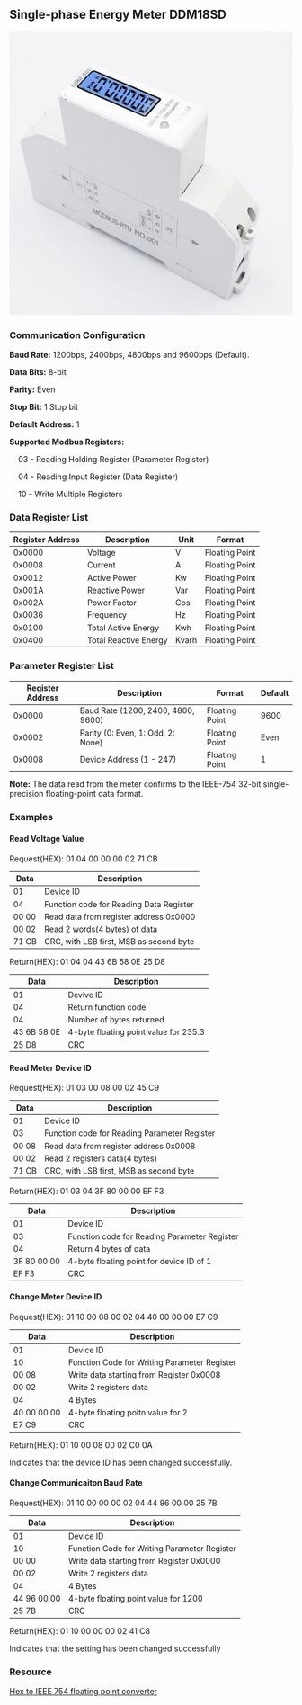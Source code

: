 ## Single-phase Energy Meter DDM18SD

![DDM18SD Single-phase Energy Meter](https://github.com/e-tinkers/Modbus-RTU/blob/master/examples/DDM18SD/DDM18SD.png "DDM18SD Single-phase Energy Meter")



### Communication Configuration

**Baud Rate:** 1200bps, 2400bps, 4800bps and 9600bps (Default).

**Data Bits:** 8-bit

**Parity:** Even

**Stop Bit:** 1 Stop bit

**Default Address:** 1

**Supported Modbus Registers:**

    03 - Reading Holding Register (Parameter Register)

    04 - Reading Input Register (Data Register)

    10 - Write Multiple Registers

### Data Register List

| Register Address | Description           | Unit  | Format         |
| ---------------- | --------------------- | ----- | -------------- |
| 0x0000           | Voltage               | V     | Floating Point |
| 0x0008           | Current               | A     | Floating Point |
| 0x0012           | Active Power          | Kw    | Floating Point |
| 0x001A           | Reactive Power        | Var   | Floating Point |
| 0x002A           | Power Factor          | Cos   | Floating Point |
| 0x0036           | Frequency             | Hz    | Floating Point |
| 0x0100           | Total Active Energy   | Kwh   | Floating Point |
| 0x0400           | Total Reactive Energy | Kvarh | Floating Point |

### Parameter Register List

| Register Address | Description                        | Format         | Default |
| ---------------- | ---------------------------------- | -------------- | ------- |
| 0x0000           | Baud Rate (1200, 2400, 4800, 9600) | Floating Point | 9600    |
| 0x0002           | Parity (0: Even, 1: Odd, 2: None)  | Floating Point | Even    |
| 0x0008           | Device Address (1 - 247)           | Floating Point | 1       |

**Note:** The data read from the meter confirms to the IEEE-754 32-bit single-precision floating-point data format. 

### Examples

#### Read Voltage Value

Request(HEX): 01 04 00 00 00 02 71 CB

| Data  | Description                             |
| ----- | --------------------------------------- |
| 01    | Device ID                               |
| 04    | Function code for Reading Data Register |
| 00 00 | Read data from register address 0x0000  |
| 00 02 | Read 2 words(4 bytes) of data           |
| 71 CB | CRC, with LSB first, MSB as second byte |

Return(HEX): 01 04 04 43 6B 58 0E 25 D8

| Data        | Description                           |
| ----------- | ------------------------------------- |
| 01          | Devive ID                             |
| 04          | Return function code                  |
| 04          | Number of bytes returned              |
| 43 6B 58 0E | 4-byte floating point value for 235.3 |
| 25 D8       | CRC                                   |

#### Read Meter Device ID

Request(HEX): 01 03 00 08 00 02 45 C9

| Data  | Description                                  |
| ----- | -------------------------------------------- |
| 01    | Device ID                                    |
| 03    | Function code for Reading Parameter Register |
| 00 08 | Read data from register address 0x0008       |
| 00 02 | Read 2 registers data(4 bytes)               |
| 71 CB | CRC, with LSB first, MSB as second byte      |

Return(HEX): 01 03 04 3F 80 00 00 EF F3

| Data        | Description                                  |
| ----------- | -------------------------------------------- |
| 01          | Device ID                                    |
| 03          | Function code for Reading Parameter Register |
| 04          | Return 4 bytes of data                       |
| 3F 80 00 00 | 4-byte floating point for device ID of 1     |
| EF F3       | CRC                                          |

#### Change Meter Device ID

Request(HEX): 01 10 00 08 00 02 04 40 00 00 00 E7 C9

| Data        | Description                                  |
| ----------- | -------------------------------------------- |
| 01          | Device ID                                    |
| 10          | Function Code for Writing Parameter Register |
| 00 08       | Write data starting from Register 0x0008     |
| 00 02       | Write 2 registers data                       |
| 04          | 4 Bytes                                      |
| 40 00 00 00 | 4-byte floating poitn value for 2            |
| E7 C9       | CRC                                          |

Return(HEX): 01 10 00 08 00 02 C0 0A

Indicates that the device ID has been changed successfully.

#### Change Communicaiton Baud Rate

Request(HEX): 01 10 00 00 00 02 04 44 96 00 00 25 7B

| Data        | Description                                  |
| ----------- | -------------------------------------------- |
| 01          | Device ID                                    |
| 10          | Function Code for Writing Parameter Register |
| 00 00       | Write data starting from Register 0x0000     |
| 00 02       | Write 2 registers data                       |
| 04          | 4 Bytes                                      |
| 44 96 00 00 | 4-byte floating point value for 1200         |
| 25 7B       | CRC                                          |

Return(HEX): 01 10 00 00 00 02 41 C8

Indicates that the setting has been changed successfully 

### Resource

[Hex to IEEE 754 floating point converter](https://babbage.cs.qc.cuny.edu/IEEE-754.old/32bit.html)
